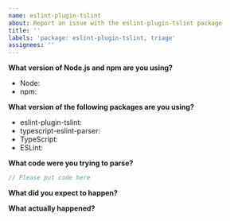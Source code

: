 ```yaml
---
name: eslint-plugin-tslint
about: Report an issue with the eslint-plugin-tslint package
title: ''
labels: 'package: eslint-plugin-tslint, triage'
assignees: ''
---
```


**What version of Node.js and npm are you using?**

- Node: <!-- Please fill in -->
- npm: <!-- Please fill in -->

**What version of the following packages are you using?**

- eslint-plugin-tslint: <!-- Please fill in -->
- typescript-eslint-parser: <!-- Please fill in -->
- TypeScript: <!-- Please fill in -->
- ESLint: <!-- Please fill in -->

**What code were you trying to parse?**

```ts
// Please put code here
```

**What did you expect to happen?**

**What actually happened?**
